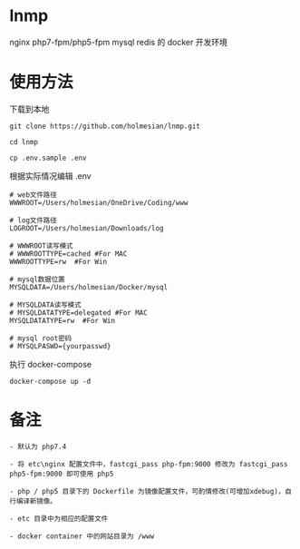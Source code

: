 # lnmp

nginx  php7-fpm/php5-fpm  mysql  redis 的 docker 开发环境

# 使用方法

下载到本地

    git clone https://github.com/holmesian/lnmp.git

    cd lnmp

    cp .env.sample .env

根据实际情况编辑 .env

    # web文件路径
    WWWROOT=/Users/holmesian/OneDrive/Coding/www

    # log文件路径
    LOGROOT=/Users/holmesian/Downloads/log

    # WWWROOT读写模式
    # WWWROOTTYPE=cached #For MAC
    WWWROOTTYPE=rw  #For Win

    # mysql数据位置
    MYSQLDATA=/Users/holmesian/Docker/mysql

    # MYSQLDATA读写模式
    # MYSQLDATATYPE=delegated #For MAC
    MYSQLDATATYPE=rw  #For Win

    # mysql root密码
    # MYSQLPASWD={yourpasswd}



执行 docker-compose

    docker-compose up -d
    


# 备注

    - 默认为 php7.4 
    
    - 将 etc\nginx 配置文件中，fastcgi_pass php-fpm:9000 修改为 fastcgi_pass php5-fpm:9000 即可使用 php5
    
    - php / php5 目录下的 Dockerfile 为镜像配置文件，可酌情修改(可增加xdebug)，自行编译新镜像。
    
    - etc 目录中为相应的配置文件 
    
    - docker container 中的网站目录为 /www 

